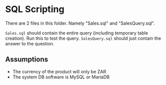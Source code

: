 # SQL Scripting

There are 2 files in this folder. Namely "Sales.sql" and "SalesQuery.sql".

`Sales.sql` should contain the entire query (including temporary table creation). Run this to test the query.
`SalesQuery.sql` should just contain the answer to the question.

## Assumptions
- The currency of the product will only be ZAR
- The system DB software is MySQL or MariaDB